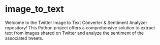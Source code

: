 # image_to_text
Welcome to the Twitter Image to Text Converter &amp; Sentiment Analyzer repository! This Python project offers a comprehensive solution to extract text from images shared on Twitter and analyze the sentiment of the associated tweets.
